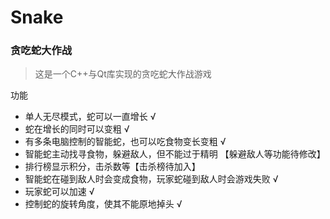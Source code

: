# Snake
### 贪吃蛇大作战
> 这是一个C++与Qt库实现的贪吃蛇大作战游戏

功能
* 单人无尽模式，蛇可以一直增长 √
* 蛇在增长的同时可以变粗 √
* 有多条电脑控制的智能蛇，也可以吃食物变长变粗 √
* 智能蛇主动找寻食物，躲避敌人，但不能过于精明 【躲避敌人等功能待修改】
* 排行榜显示积分，击杀数等【击杀榜待加入】
* 智能蛇在碰到敌人时会变成食物，玩家蛇碰到敌人时会游戏失败 √
* 玩家蛇可以加速 √
* 控制蛇的旋转角度，使其不能原地掉头 √
